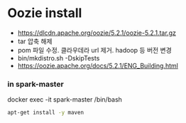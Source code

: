 # Oozie install  

- https://dlcdn.apache.org/oozie/5.2.1/oozie-5.2.1.tar.gz  
- tar 압축 해제  
- pom 파일 수정. 클라우데라 url 제거. hadoop 등 버전 변경  
- bin/mkdistro.sh -DskipTests  
- https://oozie.apache.org/docs/5.2.1/ENG_Building.html  

### in spark-master  
docker exec -it spark-master /bin/bash  
```bash
apt-get install -y maven  

```
